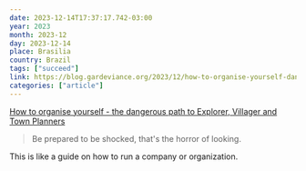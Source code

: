 ```yaml
---
date: 2023-12-14T17:37:17.742-03:00
year: 2023
month: 2023-12
day: 2023-12-14
place: Brasilia
country: Brazil
tags: ["succeed"]
link: https://blog.gardeviance.org/2023/12/how-to-organise-yourself-dangerous-path.html
categories: ["article"]
---
```

[How to organise yourself - the dangerous path to Explorer, Villager and Town Planners](https://blog.gardeviance.org/2023/12/how-to-organise-yourself-dangerous-path.html)

> Be prepared to be shocked, that's the horror of looking.

This is like a guide on how to run a company or organization.
